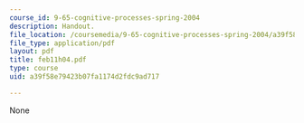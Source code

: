 ```yaml
---
course_id: 9-65-cognitive-processes-spring-2004
description: Handout.
file_location: /coursemedia/9-65-cognitive-processes-spring-2004/a39f58e79423b07fa1174d2fdc9ad717_feb11h04.pdf
file_type: application/pdf
layout: pdf
title: feb11h04.pdf
type: course
uid: a39f58e79423b07fa1174d2fdc9ad717

---
```

None